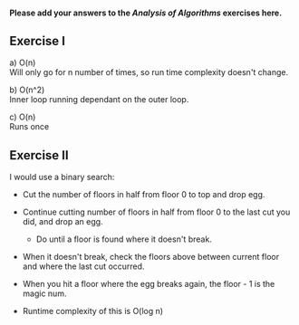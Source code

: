 #### Please add your answers to the ***Analysis of  Algorithms*** exercises here.

## Exercise I

a) O(n)  
Will only go for n number of times, so run time complexity doesn't change.


b) O(n^2)  
Inner loop running dependant on the outer loop.


c) O(n)  
Runs once

## Exercise II
I would use a binary search:
- Cut the number of floors in half from floor 0 to top and drop egg.
- Continue cutting number of floors in half from floor 0 to the last
cut you did, and drop an egg.
  - Do until a floor is found where it doesn't break.
- When it doesn't break, check the floors above between current floor
and where the last cut occurred.
- When you hit a floor where the egg breaks again, the floor - 1 is the
magic num.

- Runtime complexity of this is O(log n)


